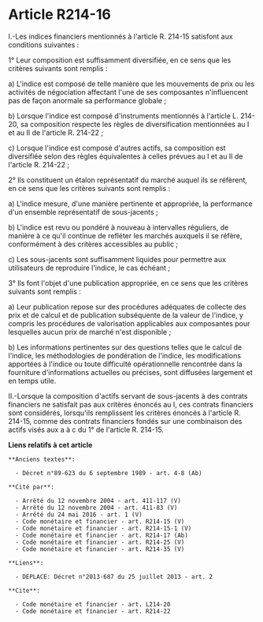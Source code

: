 # Article R214-16

I.-Les indices financiers mentionnés à l'article R. 214-15 satisfont aux conditions suivantes : 

1° Leur composition est suffisamment diversifiée, en ce sens que les critères suivants sont remplis : 

a) L'indice est composé de telle manière que les mouvements de prix ou les activités de négociation affectant l'une de ses
composantes n'influencent pas de façon anormale sa performance globale ; 

b) Lorsque l'indice est composé d'instruments mentionnés à l'article L. 214-20, sa composition respecte les règles de
diversification mentionnées au I et au II de l'article R. 214-22 ; 

c) Lorsque l'indice est composé d'autres actifs, sa composition est diversifiée selon des règles équivalentes à celles
prévues au I et au II de l'article R. 214-22 ; 

2° Ils constituent un étalon représentatif du marché auquel ils se réfèrent, en ce sens que les critères suivants sont
remplis : 

a) L'indice mesure, d'une manière pertinente et appropriée, la performance d'un ensemble représentatif de sous-jacents ; 

b) L'indice est revu ou pondéré à nouveau à intervalles réguliers, de manière à ce qu'il continue de refléter les marchés
auxquels il se réfère, conformément à des critères accessibles au public ; 

c) Les sous-jacents sont suffisamment liquides pour permettre aux utilisateurs de reproduire l'indice, le cas échéant ; 

3° Ils font l'objet d'une publication appropriée, en ce sens que les critères suivants sont remplis : 

a) Leur publication repose sur des procédures adéquates de collecte des prix et de calcul et de publication subséquente de la
valeur de l'indice, y compris les procédures de valorisation applicables aux composantes pour lesquelles aucun prix de marché
n'est disponible ; 

b) Les informations pertinentes sur des questions telles que le calcul de l'indice, les méthodologies de pondération de
l'indice, les modifications apportées à l'indice ou toute difficulté opérationnelle rencontrée dans la fourniture
d'informations actuelles ou précises, sont diffusées largement et en temps utile. 

II.-Lorsque la composition d'actifs servant de sous-jacents à des contrats financiers ne satisfait pas aux critères énoncés
au I, ces contrats financiers sont considérés, lorsqu'ils remplissent les critères énoncés à l'article R. 214-15, comme des
contrats financiers fondés sur une combinaison des actifs visés aux a à c du 1° de l'article R. 214-15.

**Liens relatifs à cet article**

	**Anciens textes**:

	  - Décret n°89-623 du 6 septembre 1989 - art. 4-8 (Ab)

	**Cité par**:

	  - Arrêté du 12 novembre 2004 - art. 411-117 (V)
	  - Arrêté du 12 novembre 2004 - art. 411-83 (V)
	  - Arrêté du 24 mai 2016 - art. 1 (V)
	  - Code monétaire et financier - art. R214-15 (V)
	  - Code monétaire et financier - art. R214-15-1 (V)
	  - Code monétaire et financier - art. R214-17 (Ab)
	  - Code monétaire et financier - art. R214-25 (V)
	  - Code monétaire et financier - art. R214-35 (V)

	**Liens**:

	  - DEPLACE: Décret n°2013-687 du 25 juillet 2013 - art. 2

	**Cite**:

	  - Code monétaire et financier - art. L214-20
	  - Code monétaire et financier - art. R214-22
